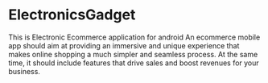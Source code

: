 # ElectronicsGadget
This is Electronic Ecommerce application for android
An ecommerce mobile app should aim at providing an immersive and unique experience that makes online shopping a much simpler and seamless process. At the same time, it should include features that drive sales and boost revenues for your business.
